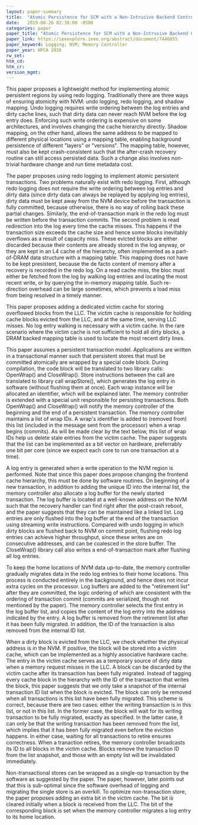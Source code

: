 ```yaml
---
layout: paper-summary
title:  "Atomic Persistence for SCM with a Non-Intrusive Backend Controller"
date:   2019-08-26 02:38:00 -0500
categories: paper
paper_title: "Atomic Persistence for SCM with a Non-Intrusive Backend Controller"
paper_link: https://ieeexplore.ieee.org/abstract/document/7446055
paper_keyword: Logging; NVM; Memory Controller
paper_year: HPCA 2016
rw_set: 
htm_cd: 
htm_cr: 
version_mgmt: 
---
```


This paper proposes a lightweight method for implementing atomic persistent regions by using redo logging. Traditionally
there are three ways of ensuring atomicity with NVM: undo logging, redo logging, and shadow mapping. Undo logging requires
write ordering between the log entries and dirty cache lines, such that dirty data can never reach NVM before the log
entry does. Enforcing such write ordering is expensive on some architectures, and involves changing the cache hierarchy
directly. Shadow mapping, on the other hand, allows the same address to be mapped to different physical locations using
a mapping table, enabling background persistence of different "layers" or "versions". The mapping table, however, must also
be kept crash-consistent such that the after-crash recovery routine can still access persisted data. Such a change also
involves non-trivial hardware change and run time metadata cost. 

The paper proposes using redo logging to implement atomic persistent transactions. Two problems naturally exist with 
redo logging. First, although redo logging does not require the write ordering between log entries and dirty data 
(since dirty data can always be replayed by applying log entries), dirty data must be kept away from the NVM device
before the transaction is fully committed, because otherwise, there is no way of rolling back these partial changes.
Similarly, the end-of-transaction mark in the redo log must be written before the transaction commits. The second problem
is read redirection into the log every time the cache misses. This happens if the transaction size exceeds the cache 
size and hence some blocks inevitably overflows as a result of capacity miss. These evicted blocks are either discarded 
because their contents are already stored in the log anyway, or they are kept in an L4 cache of the hierarchy, often
implemented as a part-of-DRAM data structure with a mapping table. This mapping does not have to be kept presistent,
because the de facto content of memory after a recovery is recorded in the redo log. On a read cache miss, the bloc must either
be fetched from the log by walking log entries and locating the most recent write, or by querying the in-memory 
mapping table. Such re-direction overhead can be large sometimes, which prevents a load miss from being resolved in
a timely manner.

This paper proposes adding a dedicated victim cache for storing overflowed blocks from the LLC. The victim cache is responsible
for holding cache blocks evicted from the LLC, and at the same time, serving LLC misses. No log entry walking is necessary
with a victim cache. In the rare scenario where the victim cache is not sufficient to hold all dirty blocks, a DRAM backed
mapping table is used to locate the most recent dirty lines. 

This paper assumes a persistent transaction model. Applications are written in a transactional manner such that persistent
stores that must be committed atomically are wrapped by a special code block. During compilation, the code block will be 
translated to two library calls: OpenWrap() and CloseWrap(). Store instructions between the call are translated to 
library call wrapStore(), which generates the log entry in software (without flushing them at once). Each wrap instance
will be allocated an identifier, which will be explained later. The memory controller is extended with a special unit
responsible for persisting transactions. Both OpenWrap() and CloseWrap() will notify the memory controller of the 
beginning and the end of a persistent transaction. The memory controller maintains a list of wrap IDs. A wrap's identifier
is added to (removed from) this list (included in the message sent from the processor) when a wrap begins (commits).
As will be made clear by the text below, this list of wrap IDs help us delete stale entries from the victim cache.
The paper suggests that the list can be implemented as a bit vector on hardware, preferrably one bit per core (since 
we expect each core to run one transaction at a time). 

A log entry is generated when a write operation to the NVM region is performed. Note that since this paper does propose
changing the frontend cache hierarchy, this must be done by software routines. On beginning of a new transaction, in addition
to adding the unique ID into the internal list, the memory controller also allocate a log buffer for the newly started 
transaction. The log buffer is located at a well-known address on the NVM such that the recovery handler can find right
after the post-crash reboot, and the paper suggests that they can be maintained like a linked list. Log entries are only
flushed into the log buffer at the end of the transaction using streaming write instructions. Compared with undo logging
in which dirty blocks are flushed back to NVM on commit point, flushing redo log entries can achieve higher throughput, 
since these writes are on consecutive addresses, and can be coalesced in the store buffer. The CloseWrap() library call 
also writes a end-of-transaction mark after flushing all log entries. 

To keep the home locations of NVM data up-to-date, the memory controller gradually migrates data in the redo log entries 
to their home locations. This process is conducted entirely in the background, and hence does not incur extra cycles
on the processor. Log buffers are added to the "retirement list" after they are committed, the logic ordering of 
which are consistent with the ordering of transaction commit (commits are serialized, though not mentioned by the paper).
The memory controller selects the first entry in the log buffer list, and copies the content of the log entry into the 
address indicated by the entry. A log buffer is removed from the retirement list after it has been fully migrated. In
addition, the ID of the transaction is also removed from the internal ID list.

When a dirty block is evicted from the LLC, we check whether the physical address is in the NVM. If positive, the 
block will be stored into a victim cache, which can be implemented as a highly associative hardware cache.
The entry in the victim cache serves as a temporary source of dirty data when a memory request misses in the LLC.
A block can be discarded by the victim cache after its transaction has been fully migrated. Instead of tagging every
cache block in the hierarchy with the ID of the transaction that writes the block, this paper suggests that we 
only take a snapshot of the internal transaction ID list when the block is evicted. The block can only be removed
when all transactions is this list have been fully migrated. This scheme is correct, because there are two cases:
either the writing transaction is in this list, or not in this list. In the former case, the block will wait for its 
writing transaction to be fully migrated, exactly as specified. In the latter case, it can only be that the writing
transaction has been removed from the list, which implies that it has been fully migrated even before the eviction happens.
In either case, waiting for all transactions to retire ensures correctness. When a tranaction retires, the memory
controller broadcasts its ID to all blocks in the victim cache. Blocks remove the transaction ID from the list
snapshot, and those with an empty list will be invalidated immediately. 

Non-transactional stores can be wrapped as a single-op transaction by the software as suggested by the paper. The paper,
however, later points out that this is sub-optimal since the software overhead of logging and migrating the single store
is an overkill. To optimize non-transaction store, the paper proposes adding an extra bit in the victim cache. The bit is 
cleared initially when a block is received from the LLC. The bit of the corresponding block is set when the memory controller 
migrates a log entry to its home location. 